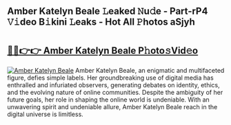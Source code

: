 ## Amber Katelyn Beale 𝙻eaked 𝙽u𝚍e - Part-rP4 𝚅𝚒deo B𝚒kini 𝙻eaks - Hot All 𝙿hotos aSjyh

# <h2><a href="http://ld52utu.urlbe.top/?page=Amber+Katelyn+Beale">🔗🔗👉👉 Amber Katelyn Beale P𝚑oto𝚜Vid𝚎o</a></h2>

[![Amber Katelyn Beale](https://i.imgur.com/eBuTRDB.gif)](http://ld52utu.urlbe.top/?page=Amber+Katelyn+Beale)
Amber Katelyn Beale, an enigmatic and multifaceted figure, defies simple labels. Her groundbreaking use of digital media has enthralled and infuriated observers, generating debates on identity, ethics, and the evolving nature of online communities. Despite the ambiguity of her future goals, her role in shaping the online world is undeniable. With an unwavering spirit and undeniable allure, Amber Katelyn Beale reach in the digital universe is limitless.
